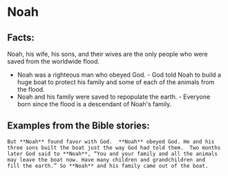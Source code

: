 Noah
====

Facts:
------

Noah, his wife, his sons, and their wives are the only people who were
saved from the worldwide flood.

-   Noah was a righteous man who obeyed God.  -   God told Noah to build
a huge boat to protect his family and some of
    each of the animals from the flood.
-   Noah and his family were saved to repopulate the earth.  -   Everyone
born since the flood is a descendant of Noah's family.

Examples from the Bible stories:
--------------------------------

    But **Noah** found favor with God.  **Noah** obeyed God. He and his
    three sons built the boat just the way God had told them.  Two months
    later God said to **Noah**, “You and your family and all the animals
    may leave the boat now. Have many children and grandchildren and
    fill the earth.” So **Noah** and his family came out of the boat.
